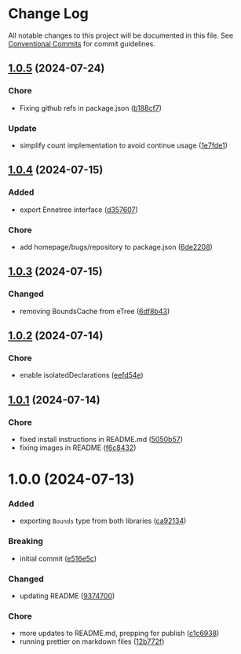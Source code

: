 # Change Log

All notable changes to this project will be documented in this file.
See [Conventional Commits](https://conventionalcommits.org) for commit guidelines.

## [1.0.5](https://github.com/32bitkid/4bitlabs.spatial/compare/@4bitlabs/ennetree@1.0.4...@4bitlabs/ennetree@1.0.5) (2024-07-24)

### Chore

- Fixing github refs in package.json ([b188cf7](https://github.com/32bitkid/4bitlabs.spatial/commit/b188cf75bbf46d32a2bc00e6f8ab9f7bcb571c37))

### Update

- simplify count implementation to avoid continue usage ([1e7fde1](https://github.com/32bitkid/4bitlabs.spatial/commit/1e7fde19ec5de875f1b5aa822a3053eea38e5783))

## [1.0.4](https://github.com/32bitkid/4bitlabs.spatial/compare/@4bitlabs/ennetree@1.0.3...@4bitlabs/ennetree@1.0.4) (2024-07-15)

### Added

- export Ennetree interface ([d357607](https://github.com/32bitkid/4bitlabs.spatial/commit/d357607e0ba84104e198c827f8b5b70e4df39447))

### Chore

- add homepage/bugs/repository to package.json ([6de2208](https://github.com/32bitkid/4bitlabs.spatial/commit/6de220826a9a4425835b6031c90d694cce322f2f))

## [1.0.3](https://github.com/32bitkid/4bitlabs.spatial/compare/@4bitlabs/ennetree@1.0.2...@4bitlabs/ennetree@1.0.3) (2024-07-15)

### Changed

- removing BoundsCache from eTree ([6df8b43](https://github.com/32bitkid/4bitlabs.spatial/commit/6df8b43590cb6ecf76b6b4ab4e54e76762613ade))

## [1.0.2](https://github.com/32bitkid/4bitlabs.spatial/compare/@4bitlabs/ennetree@1.0.1...@4bitlabs/ennetree@1.0.2) (2024-07-14)

### Chore

- enable isolatedDeclarations ([eefd54e](https://github.com/32bitkid/4bitlabs.spatial/commit/eefd54eed57ccddf8d7757148a6c5abfb74e11ed))

## [1.0.1](https://github.com/32bitkid/4bitlabs.spatial/compare/@4bitlabs/ennetree@1.0.0...@4bitlabs/ennetree@1.0.1) (2024-07-14)

### Chore

- fixed install instructions in README.md ([5050b57](https://github.com/32bitkid/4bitlabs.spatial/commit/5050b575fc9fb9941099e964132281880a670921))
- fixing images in README ([f6c8432](https://github.com/32bitkid/4bitlabs.spatial/commit/f6c8432feabec7bed6e2f7d9ef94416d2cfffed2))

# 1.0.0 (2024-07-13)

### Added

- exporting `Bounds` type from both libraries ([ca92134](https://github.com/32bitkid/4bitlabs.spatial/commit/ca921346df4e915812b245d4f4c1308b6a56e6ec))

### Breaking

- initial commit ([e516e5c](https://github.com/32bitkid/4bitlabs.spatial/commit/e516e5c6431192b3321ee800411c92d4343454ec))

### Changed

- updating README ([9374700](https://github.com/32bitkid/4bitlabs.spatial/commit/9374700f1df50142299926b7c8775c78b28e5e83))

### Chore

- more updates to README.md, prepping for publish ([c1c6938](https://github.com/32bitkid/4bitlabs.spatial/commit/c1c6938740748414198a17bc4e3247901df36908))
- running prettier on markdown files ([12b772f](https://github.com/32bitkid/4bitlabs.spatial/commit/12b772f47f2b16957ca9165d46ac99eab5d236c5))
